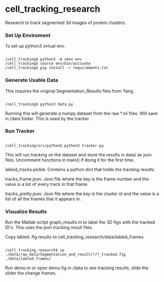 # cell_tracking_research


Research to track segmented 3d images of protein clusters.


### Set Up Enviroment

To set up python3 virtual env.

```

/cell_tracking$ python3 -m venv env
/cell_tracking$ source env/bin/activate
/cell_tracking$ pip install -r requirements.txt 

```

### Generate Usable Data

This requires the original Segmentation_Results files from Yang.

```

/cell_tracking$ python3 data.py

```
Running this will generate a numpy dataset from the raw *.nii files. Will save in
/data folder. This is used by the tracker.

### Run Tracker

```

/cell_tracking/src/python$ python3 tracker.py

```

This will run tracking on the dataset and store the results in data/ as json files.
Uncomment functions in main() if doing it for the first time.

labled_tracks.pickle: Contains a python dict that holds the tracking results

tracks_frame.json: Json file where the key is the frame number and the value
is a list of every track in that frame.

tracks_pretty.json: Json file where the key is the cluster id and the value
is a list of all the frames that it appears in.


### Visualize Results

Run the Matlab script graph_results.m to label the 3D figs with the tracked ID's.
This uses the json tracking result files. 

Copy labled .fig results to cell_tracking_research/data/labled_frames

```

/cell_tracking_research$ cp ./data/raw_data/Segmentation_and_result/*/*_tracked.fig ./data/labled_frames/

```

Run demo.m or open demo.fig in /data to see tracking results, slide the slider the change frames.



